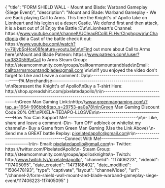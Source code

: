 {
    "title": "FORM SHIELD WALL - Mount and Blade: Warband Gameplay {Siege Event}",
    "description": "Mount and Blade: Warband Gameplay - We are Back playing Call to Arms.   This time the Knight's of Apollo take on Lionheart and his legion at a desert Castle.  We defend first and then attack, it is a best out of 3!  Enjoy the Battle :D\n\nLionheart's Channel: https:\/\/www.youtube.com\/channel\/UCIeaxRCoSLFLHvrCInghqcw\n\nChadtopia did a Cast of the battle check it out: https:\/\/www.youtube.com\/watch?v=79jvbSpHce0&feature=youtu.be\n\nFind out more about Call to Arms here:\nMount and Blade Patreon: https:\/\/www.patreon.com\/user?u=3830559\nCall to Arms Steam Group: http:\/\/steamcommunity.com\/groups\/calltoarmsmountandblade\nEmail: calltoarmsmountandblade@gmail.com \n\n\nIf you enjoyed the video don't forget to Like and Leave a comment :D\n\n-----------------------------------------PA Merchandise----------------------------------------------\n\nRepresent the Knight's of Apollo!\nBuy a T-shirt Here: http:\/\/shop.spreadshirt.com\/pixelatedapollo\/\n\n---------------------------------------------------------------------------------------------------------------\nGreen Man Gaming Link:\nhttp:\/\/www.greenmangaming.com\/?tap_a=1964-996bbb&tap_s=29753-aa0a78\n\nGreen Man Gaming Discount Code 20% Off:\nPIXELA-TEDAPO-LLOSVE\n\n----------------------------------How You Can Support Me! -----------------------------------\n\n- Like, share and leave a comment :D\n- Turn OFF adblock or whitelist my channel\n- Buy a Game from Green Man Gaming (Use the Link Above) \n- Send me a GREAT battle Replay: pixelatedapollo@gmail.com\n\n------------------------------------------Connect With Me!-----------------------------------------\n\n- Email: pixelatedapollo@gmail.com\n- Twitter: https:\/\/twitter.com\/PixelatedApollo\n- Steam Group:  http:\/\/steamcommunity.com\/groups\/apollosknights\n- Twitch: http:\/\/www.twitch.tv\/pixelatedapollo",
    "channelid": "117406223",
    "videoid": "117405095",
    "date_created": "1473188402",
    "date_modified": "1506478193",
    "type": "captivate",
    "layout": "channelVideo",
    "url": "\/channel-2\/form-shield-wall-mount-and-blade-warband-gameplay-siege-event\/117406223-117405095"
}
